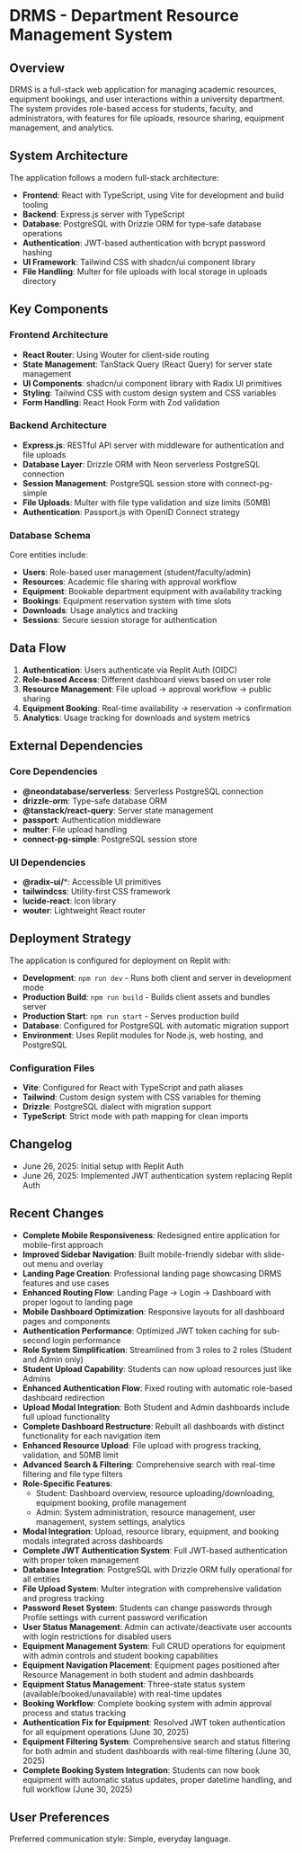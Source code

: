 # DRMS - Department Resource Management System

## Overview

DRMS is a full-stack web application for managing academic resources, equipment bookings, and user interactions within a university department. The system provides role-based access for students, faculty, and administrators, with features for file uploads, resource sharing, equipment management, and analytics.

## System Architecture

The application follows a modern full-stack architecture:

- **Frontend**: React with TypeScript, using Vite for development and build tooling
- **Backend**: Express.js server with TypeScript
- **Database**: PostgreSQL with Drizzle ORM for type-safe database operations
- **Authentication**: JWT-based authentication with bcrypt password hashing
- **UI Framework**: Tailwind CSS with shadcn/ui component library
- **File Handling**: Multer for file uploads with local storage in uploads directory

## Key Components

### Frontend Architecture
- **React Router**: Using Wouter for client-side routing
- **State Management**: TanStack Query (React Query) for server state management
- **UI Components**: shadcn/ui component library with Radix UI primitives
- **Styling**: Tailwind CSS with custom design system and CSS variables
- **Form Handling**: React Hook Form with Zod validation

### Backend Architecture
- **Express.js**: RESTful API server with middleware for authentication and file uploads
- **Database Layer**: Drizzle ORM with Neon serverless PostgreSQL connection
- **Session Management**: PostgreSQL session store with connect-pg-simple
- **File Uploads**: Multer with file type validation and size limits (50MB)
- **Authentication**: Passport.js with OpenID Connect strategy

### Database Schema
Core entities include:
- **Users**: Role-based user management (student/faculty/admin)
- **Resources**: Academic file sharing with approval workflow
- **Equipment**: Bookable department equipment with availability tracking
- **Bookings**: Equipment reservation system with time slots
- **Downloads**: Usage analytics and tracking
- **Sessions**: Secure session storage for authentication

## Data Flow

1. **Authentication**: Users authenticate via Replit Auth (OIDC)
2. **Role-based Access**: Different dashboard views based on user role
3. **Resource Management**: File upload → approval workflow → public sharing
4. **Equipment Booking**: Real-time availability → reservation → confirmation
5. **Analytics**: Usage tracking for downloads and system metrics

## External Dependencies

### Core Dependencies
- **@neondatabase/serverless**: Serverless PostgreSQL connection
- **drizzle-orm**: Type-safe database ORM
- **@tanstack/react-query**: Server state management
- **passport**: Authentication middleware
- **multer**: File upload handling
- **connect-pg-simple**: PostgreSQL session store

### UI Dependencies
- **@radix-ui/***: Accessible UI primitives
- **tailwindcss**: Utility-first CSS framework
- **lucide-react**: Icon library
- **wouter**: Lightweight React router

## Deployment Strategy

The application is configured for deployment on Replit with:

- **Development**: `npm run dev` - Runs both client and server in development mode
- **Production Build**: `npm run build` - Builds client assets and bundles server
- **Production Start**: `npm run start` - Serves production build
- **Database**: Configured for PostgreSQL with automatic migration support
- **Environment**: Uses Replit modules for Node.js, web hosting, and PostgreSQL

### Configuration Files
- **Vite**: Configured for React with TypeScript and path aliases
- **Tailwind**: Custom design system with CSS variables for theming
- **Drizzle**: PostgreSQL dialect with migration support
- **TypeScript**: Strict mode with path mapping for clean imports

## Changelog
- June 26, 2025: Initial setup with Replit Auth
- June 26, 2025: Implemented JWT authentication system replacing Replit Auth

## Recent Changes
- **Complete Mobile Responsiveness**: Redesigned entire application for mobile-first approach
- **Improved Sidebar Navigation**: Built mobile-friendly sidebar with slide-out menu and overlay
- **Landing Page Creation**: Professional landing page showcasing DRMS features and use cases
- **Enhanced Routing Flow**: Landing Page -> Login -> Dashboard with proper logout to landing page
- **Mobile Dashboard Optimization**: Responsive layouts for all dashboard pages and components
- **Authentication Performance**: Optimized JWT token caching for sub-second login performance
- **Role System Simplification**: Streamlined from 3 roles to 2 roles (Student and Admin only)
- **Student Upload Capability**: Students can now upload resources just like Admins
- **Enhanced Authentication Flow**: Fixed routing with automatic role-based dashboard redirection
- **Upload Modal Integration**: Both Student and Admin dashboards include full upload functionality
- **Complete Dashboard Restructure**: Rebuilt all dashboards with distinct functionality for each navigation item
- **Enhanced Resource Upload**: File upload with progress tracking, validation, and 50MB limit
- **Advanced Search & Filtering**: Comprehensive search with real-time filtering and file type filters
- **Role-Specific Features**: 
  - Student: Dashboard overview, resource uploading/downloading, equipment booking, profile management
  - Admin: System administration, resource management, user management, system settings, analytics
- **Modal Integration**: Upload, resource library, equipment, and booking modals integrated across dashboards
- **Complete JWT Authentication System**: Full JWT-based authentication with proper token management
- **Database Integration**: PostgreSQL with Drizzle ORM fully operational for all entities
- **File Upload System**: Multer integration with comprehensive validation and progress tracking
- **Password Reset System**: Students can change passwords through Profile settings with current password verification
- **User Status Management**: Admin can activate/deactivate user accounts with login restrictions for disabled users
- **Equipment Management System**: Full CRUD operations for equipment with admin controls and student booking capabilities
- **Equipment Navigation Placement**: Equipment pages positioned after Resource Management in both student and admin dashboards
- **Equipment Status Management**: Three-state status system (available/booked/unavailable) with real-time updates
- **Booking Workflow**: Complete booking system with admin approval process and status tracking
- **Authentication Fix for Equipment**: Resolved JWT token authentication for all equipment operations (June 30, 2025)
- **Equipment Filtering System**: Comprehensive search and status filtering for both admin and student dashboards with real-time filtering (June 30, 2025)
- **Complete Booking System Integration**: Students can now book equipment with automatic status updates, proper datetime handling, and full workflow (June 30, 2025)

## User Preferences

Preferred communication style: Simple, everyday language.